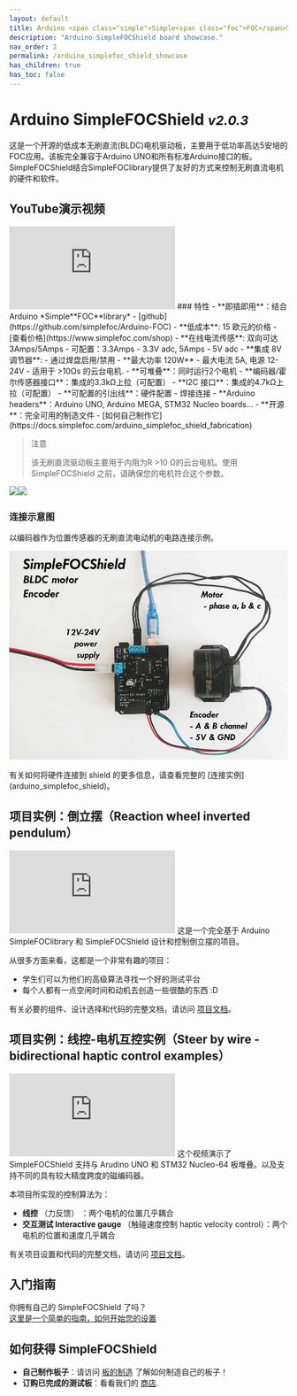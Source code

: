 ```yaml
---
layout: default
title: Arduino <span class="simple">Simple<span class="foc">FOC</span>Shield</span>
description: "Arduino SimpleFOCShield board showcase."
nav_order: 2
permalink: /arduino_simplefoc_shield_showcase
has_children: true
has_toc: false
---
```



# Arduino <span class="simple">Simple<span class="foc">FOC</span>Shield</span>  <small><i>v2.0.3</i></small>

这是一个开源的低成本无刷直流(BLDC)电机驱动板，主要用于低功率高达5安培的FOC应用。该板完全兼容于Arduino UNO和所有标准Arduino接口的板。SimpleFOCShield结合SimpleFOClibrary提供了友好的方式来控制无刷直流电机的硬件和软件。



## YouTube演示视频

<iframe class="youtube" src="https://www.youtube.com/embed/G5pbo0C6ujE" frameborder="0" allow="accelerometer; autoplay; encrypted-media; gyroscope; picture-in-picture" allowfullscreen></iframe>
### 特性
- **即插即用**：结合 Arduino *Simple**FOC**library* - [github](https://github.com/simplefoc/Arduino-FOC)
- **低成本**: 15 欧元的价格 - [查看价格](https://www.simplefoc.com/shop) 
- **在线电流传感**: 双向可达 3Amps/5Amps
   - 可配置：3.3Amps - 3.3V adc, 5Amps - 5V adc
- **集成 8V 调节器**: 
   - 通过焊盘启用/禁用
- **最大功率 120W** - 最大电流 5A, 电源 12-24V
   - 适用于 >10Ωs 的云台电机. 
- **可堆叠**：同时运行2个电机
- **编码器/霍尔传感器接口**：集成的3.3kΩ上拉（可配置）
- **I2C 接口**：集成的4.7kΩ上拉（可配置）
- **可配置的引出线**：硬件配置 - 焊接连接
- **Arduino headers**：Arduino UNO, Arduino MEGA, STM32 Nucleo boards...
- **开源**：完全可用的制造文件 - [如何自己制作它](https://docs.simplefoc.com/arduino_simplefoc_shield_fabrication)

<blockquote class="warning"> 
<p class="heading">注意</p>
该无刷直流驱动板主要用于内阻为R >10 Ω的云台电机。使用 <span class="simple">Simple<span class="foc">FOC</span>Shield</span> 之前，请确保您的电机符合这个参数。
</blockquote>

<img src="https://simplefoc.com/assets/img/v1.jpg" class="img300 img_half"><img src="https://simplefoc.com/assets/img/v2.jpg" class="img300  img_half">

### 连接示意图
以编码器作为位置传感器的无刷直流电动机的电路连接示例。
<p><img src="extras/Images/foc_shield_v13.jpg" class="width60"></p>
有关如何将硬件连接到 shield 的更多信息，请查看完整的 [连接实例](arduino_simplefoc_shield)。

## 项目实例：倒立摆（Reaction wheel inverted pendulum）
<iframe class="youtube"  src="https://www.youtube.com/embed/Ih-izQyXJCI" frameborder="0" allow="accelerometer; autoplay; encrypted-media; gyroscope; picture-in-picture" allowfullscreen></iframe>
这是一个完全基于 Arduino <span class="simple">Simple<span class="foc">FOC</span>library</span> 和 <span class="simple">Simple<span class="foc">FOC</span>Shield</span> 设计和控制倒立摆的项目。

从很多方面来看，这都是一个非常有趣的项目：

- 学生们可以为他们的高级算法寻找一个好的测试平台
- 每个人都有一点空闲时间和动机去创造一些很酷的东西 :D

有关必要的组件、设计选择和代码的完整文档，请访问 [项目文档](simplefoc_pendulum)。


## 项目实例：线控-电机互控实例（Steer by wire - bidirectional haptic control examples）
<iframe class="youtube" src="https://www.youtube.com/embed/xTlv1rPEqv4" frameborder="0" allow="accelerometer; autoplay; encrypted-media; gyroscope; picture-in-picture" allowfullscreen></iframe>
这个视频演示了 <span class="simple">Simple<span class="foc">FOC</span>Shield</span> 支持与 Arudino UNO 和 STM32 Nucleo-64 板堆叠。以及支持不同的具有较大精度跨度的磁编码器。

本项目所实现的控制算法为：
- **线控** （力反馈） ：两个电机的位置几乎耦合
- **交互测试 Interactive gauge** （触碰速度控制 haptic velocity control）：两个电机的位置和速度几乎耦合


有关项目设置和代码的完整文档，请访问 [项目文档](haptics_examples)。


## 入门指南

你拥有自己的 <span class="simple">Simple<span class="foc">FOC</span>Shield</span> 了吗？ <br>
[这里是一个简单的指南，如何开始您的设置](arduino_simplefoc_shield_installation)



## 如何获得 <span class="simple">Simple<span class="foc">FOC</span>Shield</span> 
- **自己制作板子**：请访问 [板的制造](arduino_simplefoc_shield_fabrication) 了解如何制造自己的板子！<br>
- **订购已完成的测试板**：看看我们的 [商店](https://simplefoc.com/simplefoc_shield_product).

